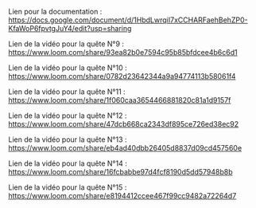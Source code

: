 Lien pour la documentation : https://docs.google.com/document/d/1HbdLwrqiI7xCCHARFaehBehZP0-KfaWoP6fpvtgJuY4/edit?usp=sharing

Lien de la vidéo pour la quête N°9 : https://www.loom.com/share/93ea82b0e7594c95b85bfdcee4b6c6d1

Lien de la vidéo pour la quête N°10 : https://www.loom.com/share/0782d23642344a9a94774113b58061f4

Lien de la vidéo pour la quête N°11 : https://www.loom.com/share/1f060caa3654466881820c81a1d9157f

Lien de la vidéo pour la quête N°12 : https://www.loom.com/share/47dcb668ca2343df895ce726ed38ec92

Lien de la vidéo pour la quête N°13 : https://www.loom.com/share/eb4ad40dbb26405d8837d09cd457560e

Lien de la vidéo pour la quête N°14 : https://www.loom.com/share/16fcbabbe97d4fcf8190d5dd57948b8b

Lien de la vidéo pour la quête N°15 : https://www.loom.com/share/e8194412ccee467f99cc9482a72264d7